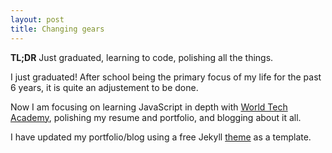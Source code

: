 ```yaml
---
layout: post
title: Changing gears
---
```


**TL;DR** Just graduated, learning to code, polishing all the things.

I just graduated! After school being the primary focus of my life for the past 6 years, it is quite an adjustement to be done. 

Now I am focusing on learning JavaScript in depth with [World Tech Academy](http://www.worldtechacademy.com), polishing my resume and portfolio, and blogging about it all. 

I have updated my portfolio/blog using a free Jekyll [theme](https://github.com/getmicah/getmicah.github.io) as a template.
